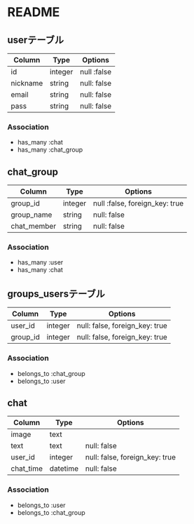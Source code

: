 # README

## userテーブル
|Column|Type|Options|
|------|----|-------|
|id|integer|null :false|
|nickname|string|null: false|
|email|string|null: false|
|pass|string|null: false|

### Association
- has_many :chat
- has_many :chat_group

## chat_group
|Column|Type|Options|
|------|----|-------|
|group_id|integer|null :false, foreign_key: true|
|group_name|string|null: false|
|chat_member|string|null: false|

### Association
- has_many :user
- has_many :chat

## groups_usersテーブル

|Column|Type|Options|
|------|----|-------|
|user_id|integer|null: false, foreign_key: true|
|group_id|integer|null: false, foreign_key: true|

### Association
- belongs_to :chat_group
- belongs_to :user

## chat
|Column|Type|Options|
|------|----|-------|
|image|text||
|text|text|null: false|
|user_id|integer|null: false, foreign_key: true|
|chat_time|datetime|null: false|

### Association
- belongs_to :user
- belongs_to :chat_group
